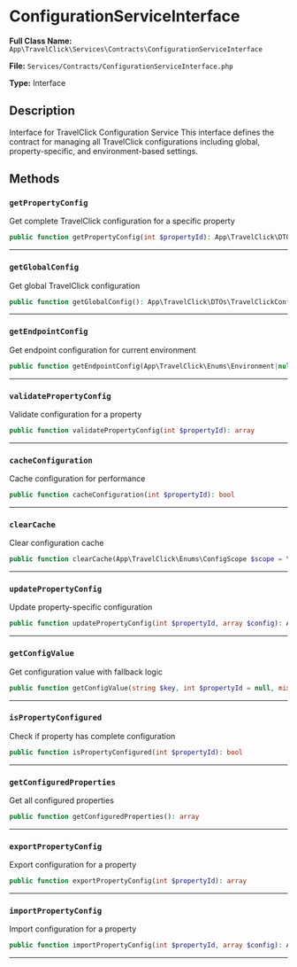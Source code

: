 # ConfigurationServiceInterface

**Full Class Name:** `App\TravelClick\Services\Contracts\ConfigurationServiceInterface`

**File:** `Services/Contracts/ConfigurationServiceInterface.php`

**Type:** Interface

## Description

Interface for TravelClick Configuration Service
This interface defines the contract for managing all TravelClick configurations
including global, property-specific, and environment-based settings.

## Methods

### `getPropertyConfig`

Get complete TravelClick configuration for a specific property

```php
public function getPropertyConfig(int $propertyId): App\TravelClick\DTOs\PropertyConfigDto
```

---

### `getGlobalConfig`

Get global TravelClick configuration

```php
public function getGlobalConfig(): App\TravelClick\DTOs\TravelClickConfigDto
```

---

### `getEndpointConfig`

Get endpoint configuration for current environment

```php
public function getEndpointConfig(App\TravelClick\Enums\Environment|null $environment = null): App\TravelClick\DTOs\EndpointConfigDto
```

---

### `validatePropertyConfig`

Validate configuration for a property

```php
public function validatePropertyConfig(int $propertyId): array
```

---

### `cacheConfiguration`

Cache configuration for performance

```php
public function cacheConfiguration(int $propertyId): bool
```

---

### `clearCache`

Clear configuration cache

```php
public function clearCache(App\TravelClick\Enums\ConfigScope $scope = \App\TravelClick\Enums\ConfigScope::ALL, int $propertyId = null): bool
```

---

### `updatePropertyConfig`

Update property-specific configuration

```php
public function updatePropertyConfig(int $propertyId, array $config): App\TravelClick\DTOs\PropertyConfigDto
```

---

### `getConfigValue`

Get configuration value with fallback logic

```php
public function getConfigValue(string $key, int $propertyId = null, mixed $default = null): mixed
```

---

### `isPropertyConfigured`

Check if property has complete configuration

```php
public function isPropertyConfigured(int $propertyId): bool
```

---

### `getConfiguredProperties`

Get all configured properties

```php
public function getConfiguredProperties(): array
```

---

### `exportPropertyConfig`

Export configuration for a property

```php
public function exportPropertyConfig(int $propertyId): array
```

---

### `importPropertyConfig`

Import configuration for a property

```php
public function importPropertyConfig(int $propertyId, array $config): App\TravelClick\DTOs\PropertyConfigDto
```

---

